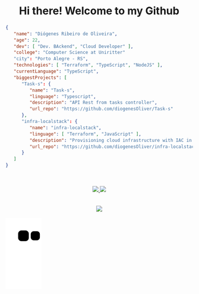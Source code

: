 <div>
   <h1 align="center">
     Hi there! Welcome to my Github
  </h1>
  
```json
{
   "name": "Diógenes Ribeiro de Oliveira",
   "age": 22,
   "dev": [ "Dev. BAckend", "Cloud Developer" ],
   "college": "Computer Science at Uniritter"
   "city": "Porto Alegre - RS",
   "technologies": [ "Terraform", "TypeScript", "NodeJS" ],
   "currentLanguage": "TypeScript",
   "biggestProjects": [
      "Task-s": {
         "name": "Task-s",
         "linguage": "Typescript",
         "description": "API Rest from tasks controller",
         "url_repo": "https://github.com/diogenesOliver/Task-s"
      },
      "infra-localstack": {
         "name": "infra-localstack",
         "linguage": [ "Terraform", "JavaScript" ],
         "description": "Provisioning cloud infrastructure with IAC in the LocalStack tool",
         "url_repo": "https://github.com/diogenesOliver/infra-localstack"
      }
   ]
}
```
   
</div>
<br><br>
<div align="center">
  <a href="https://github.com/diogenesOliver">
    <img height="150em" src="https://github-readme-stats.vercel.app/api?username=diogenesOliver&count_private=true&include_all_commits=true&show_icons=true&theme=dracula&hide_border=false&show_owner=true"/>
    <img height="150em" src="https://github-readme-stats.vercel.app/api/top-langs/?username=diogenesOliver&theme=dracula&hide_border=false&&layout=compact"/>
  </a>
</div>

<div align="center" valign="top"><br>
  
</div><br>

<div align="center">
  <a href="https://www.linkedin.com/in/diogenesriboliveira/" target="_blank"><img src="https://img.shields.io/badge/-LinkedIn-%230077B5?style=for-the-badge&logo=linkedin&logoColor=white" target="_blank"></a> 
</div>

![snake gif](https://github.com/diogenesOliver/diogenesOliver/blob/output/github-contribution-grid-snake.svg)
